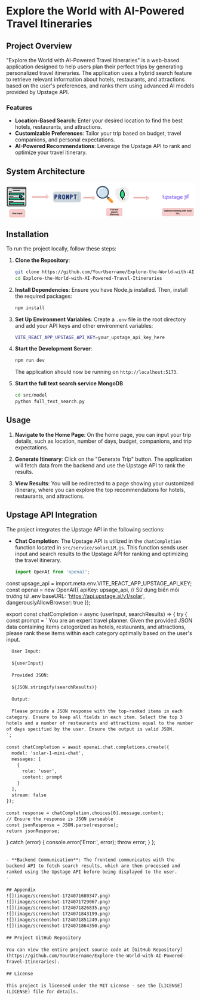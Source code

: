 # Explore the World with AI-Powered Travel Itineraries

## Project Overview

"Explore the World with AI-Powered Travel Itineraries" is a web-based application designed to help users plan their perfect trips by generating personalized travel itineraries. The application uses a hybrid search feature to retrieve relevant information about hotels, restaurants, and attractions based on the user's preferences, and ranks them using advanced AI models provided by Upstage API.

### Features

- **Location-Based Search**: Enter your desired location to find the best hotels, restaurants, and attractions.
- **Customizable Preferences**: Tailor your trip based on budget, travel companions, and personal expectations.
- **AI-Powered Recommendations**: Leverage the Upstage API to rank and optimize your travel itinerary.

## System Architecture
![System Architecture](image/fsad.drawio.png)
## Installation

To run the project locally, follow these steps:

1. **Clone the Repository**:
   ```bash
   git clone https://github.com/YourUsername/Explore-the-World-with-AI-Powered-Travel-Itineraries.git
   cd Explore-the-World-with-AI-Powered-Travel-Itineraries
   ```

2. **Install Dependencies**:
   Ensure you have Node.js installed. Then, install the required packages:
   ```bash
   npm install
   ```

3. **Set Up Environment Variables**:
   Create a `.env` file in the root directory and add your API keys and other environment variables:
   ```bash
   VITE_REACT_APP_UPSTAGE_API_KEY=your_upstage_api_key_here
   ```

4. **Start the Development Server**:
   ```bash
   npm run dev
   ```
   The application should now be running on `http://localhost:5173`.
5. **Start the full text search service MongoDB**
   ```bash
   cd src/model
   python full_text_search.py
   ```
## Usage

1. **Navigate to the Home Page**: On the home page, you can input your trip details, such as location, number of days, budget, companions, and trip expectations.

2. **Generate Itinerary**: Click on the "Generate Trip" button. The application will fetch data from the backend and use the Upstage API to rank the results.

3. **View Results**: You will be redirected to a page showing your customized itinerary, where you can explore the top recommendations for hotels, restaurants, and attractions.

## Upstage API Integration

The project integrates the Upstage API in the following sections:

- **Chat Completion**: The Upstage API is utilized in the `chatCompletion` function located in `src/service/solarLLM.js`. This function sends user input and search results to the Upstage API for ranking and optimizing the travel itinerary.

  ```javascript
  import OpenAI from 'openai';

const upsage_api = import.meta.env.VITE_REACT_APP_UPSTAGE_API_KEY;
const openai = new OpenAI({
  apiKey: upsage_api, // Sử dụng biến môi trường từ .env
  baseURL: 'https://api.upstage.ai/v1/solar',
  dangerouslyAllowBrowser: true
});

export const chatCompletion = async (userInput, searchResults) => {
  try {
    const prompt = `
      You are an expert travel planner. Given the provided JSON data containing items categorized as hotels, restaurants, and attractions, please rank these items within each category optimally based on the user's input.

      User Input:

      ${userInput}

      Provided JSON:

      ${JSON.stringify(searchResults)}

      Output:

      Please provide a JSON response with the top-ranked items in each category. Ensure to keep all fields in each item. Select the top 3 hotels and a number of restaurants and attractions equal to the number of days specified by the user. Ensure the output is valid JSON.
    `;

    const chatCompletion = await openai.chat.completions.create({
      model: 'solar-1-mini-chat',
      messages: [
        {
          role: 'user',
          content: prompt
        }
      ],
      stream: false
    });

    const response = chatCompletion.choices[0].message.content;
    // Ensure the response is JSON parseable
    const jsonResponse = JSON.parse(response);
    return jsonResponse;
  } catch (error) {
    console.error('Error:', error);
    throw error;
  }
};
  ```

- **Backend Communication**: The frontend communicates with the backend API to fetch search results, which are then processed and ranked using the Upstage API before being displayed to the user.
- 

## Appendix
![](image/screenshot-1724071680347.png)
![](image/screenshot-1724071729067.png)
![](image/screenshot-1724071826835.png)
![](image/screenshot-1724071843199.png)
![](image/screenshot-1724071851249.png)
![](image/screenshot-1724071864350.png)

## Project GitHub Repository

You can view the entire project source code at [GitHub Repository](https://github.com/YourUsername/Explore-the-World-with-AI-Powered-Travel-Itineraries).

## License

This project is licensed under the MIT License - see the [LICENSE](LICENSE) file for details.
